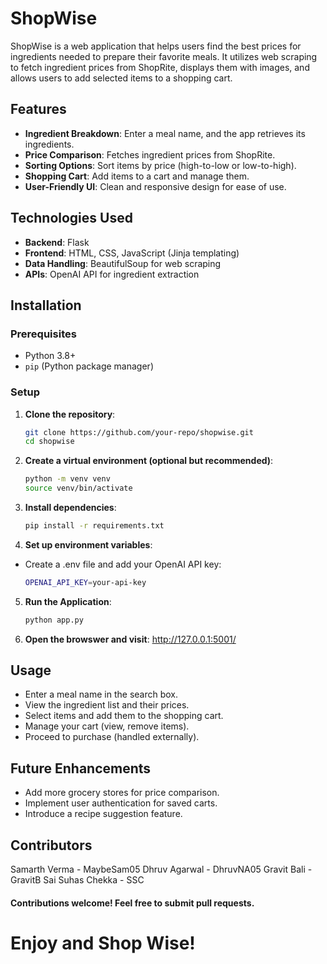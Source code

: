 # ShopWise

ShopWise is a web application that helps users find the best prices for ingredients needed to prepare their favorite meals. It utilizes web scraping to fetch ingredient prices from ShopRite, displays them with images, and allows users to add selected items to a shopping cart.

## Features

- **Ingredient Breakdown**: Enter a meal name, and the app retrieves its ingredients.
- **Price Comparison**: Fetches ingredient prices from ShopRite.
- **Sorting Options**: Sort items by price (high-to-low or low-to-high).
- **Shopping Cart**: Add items to a cart and manage them.
- **User-Friendly UI**: Clean and responsive design for ease of use.

## Technologies Used

- **Backend**: Flask
- **Frontend**: HTML, CSS, JavaScript (Jinja templating)
- **Data Handling**: BeautifulSoup for web scraping
- **APIs**: OpenAI API for ingredient extraction

## Installation

### Prerequisites

- Python 3.8+
- `pip` (Python package manager)

### Setup

1. **Clone the repository**:

   ```sh
   git clone https://github.com/your-repo/shopwise.git
   cd shopwise

   ```

2. **Create a virtual environment (optional but recommended)**:

   ```sh
   python -m venv venv
   source venv/bin/activate

   ```

3. **Install dependencies**:

   ```sh
   pip install -r requirements.txt

   ```

4. **Set up environment variables**:

- Create a .env file and add your OpenAI API key:
  ```sh
  OPENAI_API_KEY=your-api-key
  ```

5. **Run the Application**:

   ```sh
   python app.py

   ```

6. **Open the browswer and visit**:
   http://127.0.0.1:5001/

## Usage

- Enter a meal name in the search box.
- View the ingredient list and their prices.
- Select items and add them to the shopping cart.
- Manage your cart (view, remove items).
- Proceed to purchase (handled externally).

## Future Enhancements

- Add more grocery stores for price comparison.
- Implement user authentication for saved carts.
- Introduce a recipe suggestion feature.

## Contributors

Samarth Verma - MaybeSam05
Dhruv Agarwal - DhruvNA05
Gravit Bali - GravitB
Sai Suhas Chekka - SSC

#### Contributions welcome! Feel free to submit pull requests.

# Enjoy and Shop Wise!